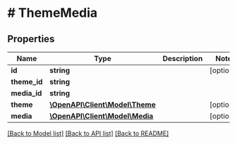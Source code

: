 # # ThemeMedia

## Properties

Name | Type | Description | Notes
------------ | ------------- | ------------- | -------------
**id** | **string** |  | [optional]
**theme_id** | **string** |  |
**media_id** | **string** |  |
**theme** | [**\OpenAPI\Client\Model\Theme**](Theme.md) |  | [optional]
**media** | [**\OpenAPI\Client\Model\Media**](Media.md) |  | [optional]

[[Back to Model list]](../../README.md#models) [[Back to API list]](../../README.md#endpoints) [[Back to README]](../../README.md)
